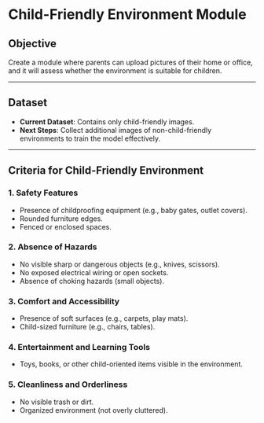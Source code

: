 # Child-Friendly Environment Module

## Objective
Create a module where parents can upload pictures of their home or office, and it will assess whether the environment is suitable for children.

---

## Dataset
- **Current Dataset**: Contains only child-friendly images.  
- **Next Steps**: Collect additional images of non-child-friendly environments to train the model effectively.

---

## Criteria for Child-Friendly Environment

### 1. Safety Features
- Presence of childproofing equipment (e.g., baby gates, outlet covers).
- Rounded furniture edges.
- Fenced or enclosed spaces.

### 2. Absence of Hazards
- No visible sharp or dangerous objects (e.g., knives, scissors).
- No exposed electrical wiring or open sockets.
- Absence of choking hazards (small objects).

### 3. Comfort and Accessibility
- Presence of soft surfaces (e.g., carpets, play mats).
- Child-sized furniture (e.g., chairs, tables).

### 4. Entertainment and Learning Tools
- Toys, books, or other child-oriented items visible in the environment.

### 5. Cleanliness and Orderliness
- No visible trash or dirt.
- Organized environment (not overly cluttered).
